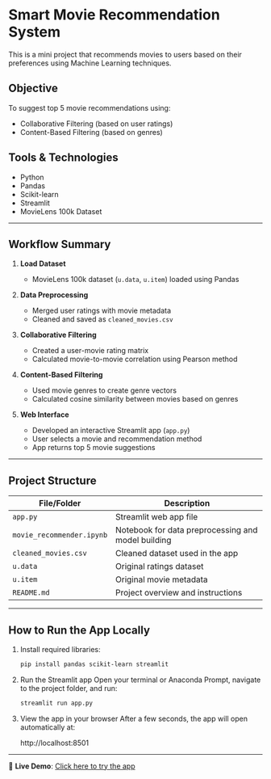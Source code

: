 # Smart Movie Recommendation System

This is a mini project that recommends movies to users based on their preferences using Machine Learning techniques.

## Objective
To suggest top 5 movie recommendations using:
-  Collaborative Filtering (based on user ratings)
-  Content-Based Filtering (based on genres)

## Tools & Technologies
- Python
- Pandas
- Scikit-learn
- Streamlit
- MovieLens 100k Dataset

---

## Workflow Summary

1. **Load Dataset**  
   - MovieLens 100k dataset (`u.data`, `u.item`) loaded using Pandas

2. **Data Preprocessing**  
   - Merged user ratings with movie metadata  
   - Cleaned and saved as `cleaned_movies.csv`

3. **Collaborative Filtering**  
   - Created a user-movie rating matrix  
   - Calculated movie-to-movie correlation using Pearson method

4. **Content-Based Filtering**  
   - Used movie genres to create genre vectors  
   - Calculated cosine similarity between movies based on genres

5. **Web Interface**  
   - Developed an interactive Streamlit app (`app.py`)  
   - User selects a movie and recommendation method  
   - App returns top 5 movie suggestions

---

## Project Structure

| File/Folder | Description |
|-------------|-------------|
| `app.py` | Streamlit web app file |
| `movie_recommender.ipynb` | Notebook for data preprocessing and model building |
| `cleaned_movies.csv` | Cleaned dataset used in the app |
| `u.data` | Original ratings dataset |
| `u.item` | Original movie metadata |
| `README.md` | Project overview and instructions |

---

## How to Run the App Locally

1. Install required libraries:
   ```bash
   pip install pandas scikit-learn streamlit
   
2. Run the Streamlit app
Open your terminal or Anaconda Prompt, navigate to the project folder, and run:
    ```bash
   streamlit run app.py

3. View the app in your browser
After a few seconds, the app will open automatically at:

   http://localhost:8501

---
🔗 **Live Demo**: [Click here to try the app](https://smart-movie-recommender-gwwfj69rvyc3b26zvtzrr5.streamlit.app/)

